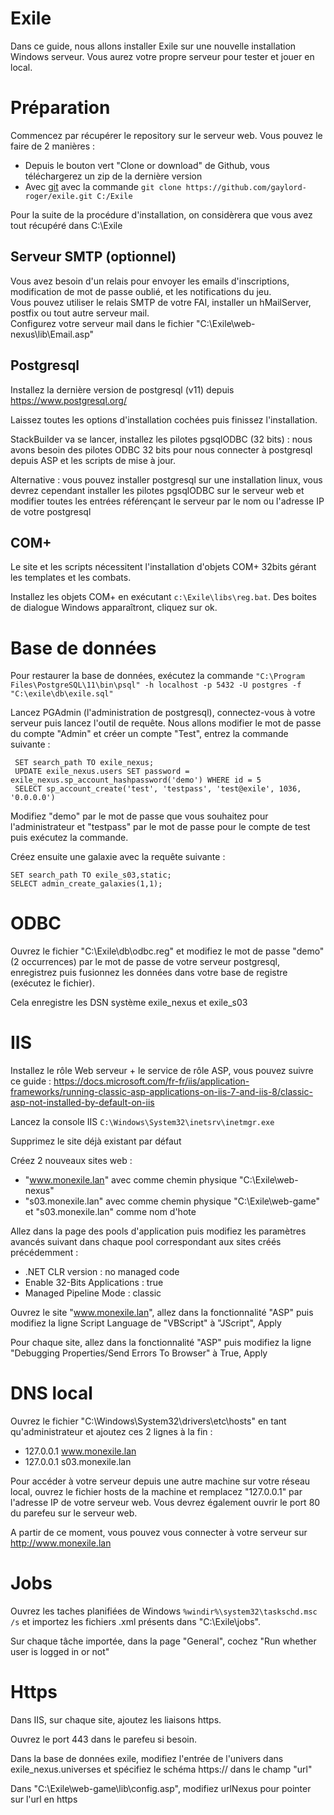 # Exile
Dans ce guide, nous allons installer Exile sur une nouvelle installation Windows serveur. Vous aurez votre propre serveur pour tester et jouer en local.

# Préparation
Commencez par récupérer le repository sur le serveur web. Vous pouvez le faire de 2 manières :
* Depuis le bouton vert "Clone or download" de Github, vous téléchargerez un zip de la dernière version
* Avec [git](https://git-scm.com/) avec la commande `git clone https://github.com/gaylord-roger/exile.git C:/Exile`

Pour la suite de la procédure d'installation, on considèrera que vous avez tout récupéré dans C:\Exile

## Serveur SMTP (optionnel)
Vous avez besoin d'un relais pour envoyer les emails d'inscriptions, modification de mot de passe oublié, et les notifications du jeu.  
Vous pouvez utiliser le relais SMTP de votre FAI, installer un hMailServer, postfix ou tout autre serveur mail.  
Configurez votre serveur mail dans le fichier "C:\Exile\web-nexus\lib\Email.asp"

## Postgresql
Installez la dernière version de postgresql (v11) depuis https://www.postgresql.org/

Laissez toutes les options d'installation cochées puis finissez l'installation.

StackBuilder va se lancer, installez les pilotes pgsqlODBC (32 bits) : nous avons besoin des pilotes ODBC 32 bits pour nous connecter à postgresql depuis ASP et les scripts de mise à jour.

Alternative : vous pouvez installer postgresql sur une installation linux, vous devrez cependant installer les pilotes pgsqlODBC sur le serveur web et modifier toutes les entrées référençant le serveur par le nom ou l'adresse IP de votre postgresql

## COM+
Le site et les scripts nécessitent l'installation d'objets COM+ 32bits gérant les templates et les combats.

Installez les objets COM+ en exécutant `c:\Exile\libs\reg.bat`. Des boites de dialogue Windows apparaîtront, cliquez sur ok.

# Base de données
Pour restaurer la base de données, exécutez la commande `"C:\Program Files\PostgreSQL\11\bin\psql" -h localhost -p 5432 -U postgres -f "C:\exile\db\exile.sql"`

Lancez PGAdmin (l'administration de postgresql), connectez-vous à votre serveur puis lancez l'outil de requête.
Nous allons modifier le mot de passe du compte "Admin" et créer un compte "Test", entrez la commande suivante :
```
 SET search_path TO exile_nexus;
 UPDATE exile_nexus.users SET password = exile_nexus.sp_account_hashpassword('demo') WHERE id = 5
 SELECT sp_account_create('test', 'testpass', 'test@exile', 1036, '0.0.0.0')
```
Modifiez "demo" par le mot de passe que vous souhaitez pour l'administrateur et "testpass" par le mot de passe pour le compte de test puis exécutez la commande.

Créez ensuite une galaxie avec la requête suivante :
```
SET search_path TO exile_s03,static;
SELECT admin_create_galaxies(1,1);
```

# ODBC
Ouvrez le fichier "C:\Exile\db\odbc.reg" et modifiez le mot de passe "demo" (2 occurrences) par le mot de passe de votre serveur postgresql, enregistrez puis fusionnez les données dans votre base de registre (exécutez le fichier).

Cela enregistre les DSN système exile_nexus et exile_s03

# IIS
Installez le rôle Web serveur + le service de rôle ASP, vous pouvez suivre ce guide : https://docs.microsoft.com/fr-fr/iis/application-frameworks/running-classic-asp-applications-on-iis-7-and-iis-8/classic-asp-not-installed-by-default-on-iis

Lancez la console IIS `C:\Windows\System32\inetsrv\inetmgr.exe`

Supprimez le site déjà existant par défaut

Créez 2 nouveaux sites web :
 - "www.monexile.lan" avec comme chemin physique "C:\Exile\web-nexus"
 - "s03.monexile.lan" avec comme chemin physique "C:\Exile\web-game" et "s03.monexile.lan" comme nom d'hote
 
Allez dans la page des pools d'application puis modifiez les paramètres avancés suivant dans chaque pool correspondant aux sites créés précédemment : 
 - .NET CLR version : no managed code
 - Enable 32-Bits Applications : true
 - Managed Pipeline Mode : classic
 
Ouvrez le site "www.monexile.lan", allez dans la fonctionnalité "ASP" puis modifiez la ligne Script Language de "VBScript" à "JScript", Apply

Pour chaque site, allez dans la fonctionnalité "ASP" puis modifiez la ligne "Debugging Properties/Send Errors To Browser" à True, Apply


# DNS local
Ouvrez le fichier "C:\Windows\System32\drivers\etc\hosts" en tant qu'administrateur et ajoutez ces 2 lignes à la fin :
 - 127.0.0.1	www.monexile.lan
 - 127.0.0.1	s03.monexile.lan

Pour accéder à votre serveur depuis une autre machine sur votre réseau local, ouvrez le fichier hosts de la machine et remplacez "127.0.0.1" par l'adresse IP de votre serveur web. Vous devrez également ouvrir le port 80 du parefeu sur le serveur web.

A partir de ce moment, vous pouvez vous connecter à votre serveur sur http://www.monexile.lan


# Jobs
Ouvrez les taches planifiées de Windows `%windir%\system32\taskschd.msc /s` et importez les fichiers .xml présents dans "C:\Exile\jobs".

Sur chaque tâche importée, dans la page "General", cochez "Run whether user is logged in or not"

# Https
Dans IIS, sur chaque site, ajoutez les liaisons https.

Ouvrez le port 443 dans le parefeu si besoin.

Dans la base de données exile, modifiez l'entrée de l'univers dans exile_nexus.universes et spécifiez le schéma https:// dans le champ "url"

Dans "C:\Exile\web-game\lib\config.asp", modifiez urlNexus pour pointer sur l'url en https

